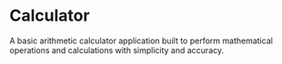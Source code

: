 # Calculator
A basic arithmetic calculator application built to perform mathematical operations and calculations with simplicity and accuracy.
